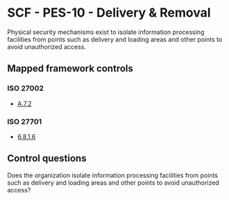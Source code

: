 # SCF - PES-10 - Delivery & Removal
Physical security mechanisms exist to isolate information processing facilities from points such as delivery and loading areas and other points to avoid unauthorized access. 
## Mapped framework controls
### ISO 27002
- [A.7.2](../iso27002/a-7.md#a72)
  
### ISO 27701
- [6.8.1.6](../iso27701/6816.md)
  
## Control questions
Does the organization isolate information processing facilities from points such as delivery and loading areas and other points to avoid unauthorized access? 
  